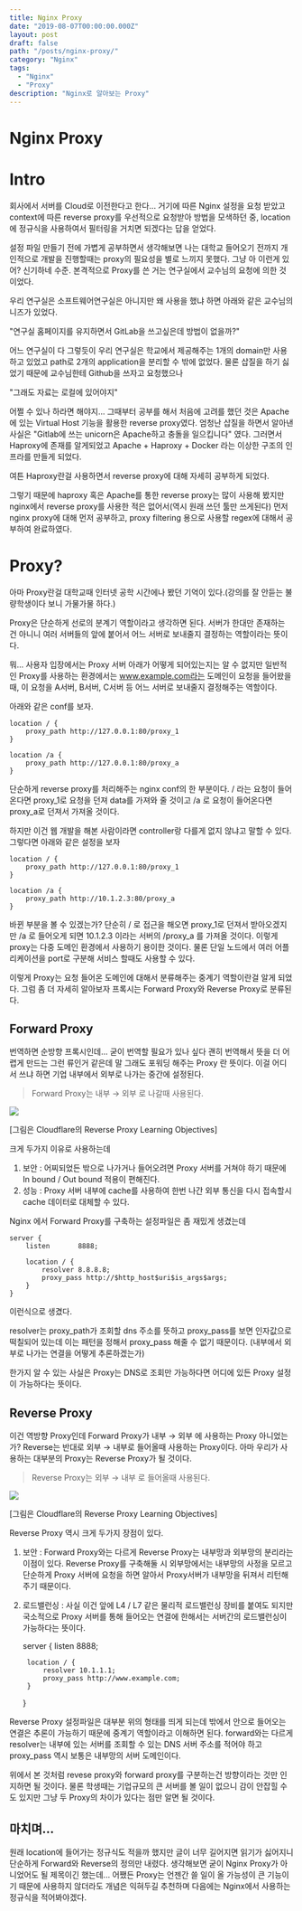 ```yaml
---
title: Nginx Proxy
date: "2019-08-07T00:00:00.000Z"
layout: post
draft: false
path: "/posts/nginx-proxy/"
category: "Nginx"
tags:
  - "Nginx"
  - "Proxy"
description: "Nginx로 알아보는 Proxy"
---
```


# Nginx Proxy

# Intro

회사에서 서버를 Cloud로 이전한다고 한다... 거기에 따른 Nginx 설정을 요청 받았고 context에 따른 reverse proxy를 우선적으로 요청받아 방법을 모색하던 중, location에 정규식을 사용하여서 필터링을 거치면 되겠다는 답을 얻었다.

설정 파일 만들기 전에 가볍게 공부하면서 생각해보면 나는 대학교 들어오기 전까지 개인적으로 개발을 진행할때는 proxy의 필요성을 별로 느끼지 못했다. 그냥 아 이런게 있어? 신기하네 수준. 본격적으로 Proxy를 쓴 거는 연구실에서 교수님의 요청에 의한 것이었다.

우리 연구실은 소프트웨어연구실은 아니지만 왜 사용을 했냐 하면 아래와 같은 교수님의 니즈가 있었다.

"연구실 홈페이지를 유지하면서 GitLab을 쓰고싶은데 방법이 없을까?"

어느 연구실이 다 그렇듯이 우리 연구실은 학교에서 제공해주는 1개의 domain만 사용하고 있었고 path로 2개의 application을 분리할 수 밖에 없었다. 물론 삽질을 하기 싫었기 때문에 교수님한테 Github을 쓰자고 요청했으나

"그래도 자료는 로컬에 있어야지"

어쩔 수 있나 하라면 해야지... 그때부터 공부를 해서 처음에 고려를 했던 것은 Apache에 있는 Virtual Host 기능을 활용한 reverse proxy였다. 엄청난 삽질을 하면서 알아낸 사실은 "Gitlab에 쓰는 unicorn은 Apache하고 충돌을 일으킵니다" 였다. 그러면서 Haproxy에 존재를 알게되었고 Apache + Haproxy + Docker 라는 이상한 구조의 인프라를 만들게 되었다.

여튼 Haproxy란걸 사용하면서 reverse proxy에 대해 자세히 공부하게 되었다. 

그렇기 때문에 haproxy 혹은 Apache를 통한 reverse proxy는 많이 사용해 봤지만 nginx에서 reverse proxy를 사용한 적은 없어서(역시 원래 쓰던 툴만 쓰게된다) 먼저 nginx proxy에 대해 먼저 공부하고, proxy filtering 용으로 사용할 regex에 대해서 공부하여 완료하였다.

# Proxy?

아마 Proxy란걸 대학교때 인터넷 공학 시간에나 봤던 기억이 있다.(강의를 잘 안듣는 불량학생이다 보니 가물가물 하다.) 

Proxy은 단순하게 선로의 분계기 역할이라고 생각하면 된다. 서버가 한대만 존재하는 건 아니니 여러 서버들의 앞에 붙어서 어느 서버로 보내줄지 결정하는 역할이라는 뜻이다.

뭐... 사용자 입장에서는 Proxy 서버 아래가 어떻게 되어있는지는 알 수 없지만 일반적인 Proxy를 사용하는 환경에서는 www.example.com라는 도메인이 요청을 들어왔을때, 이 요청을 A서버, B서버, C서버 등 어느 서버로 보내줄지 결정해주는 역할이다.

아래와 같은 conf를 보자.

    location / {
    	proxy_path http://127.0.0.1:80/proxy_1
    }
    
    location /a {
    	proxy_path http://127.0.0.1:80/proxy_a
    }

단순하게 reverse proxy를 처리해주는 nginx conf의 한 부분이다. / 라는 요청이 들어온다면 proxy_1로 요청을 던져 data를 가져와 줄 것이고 /a 로 요청이 들어온다면 proxy_a로 던져서 가져올 것이다.

하지만 이건 웹 개발을 해본 사람이라면 controller랑 다를게 없지 않냐고 말할 수 있다. 그렇다면 아래와 같은 설정을 보자

    location / {
    	proxy_path http://127.0.0.1:80/proxy_1
    }
    
    location /a {
    	proxy_path http://10.1.2.3:80/proxy_a
    }

바뀐 부분을 볼 수 있겠는가? 단순히 / 로 접근을 해오면 proxy_1로 던져서 받아오겠지만 /a 로 들어오게 되면 10.1.2.3 이라는 서버의 /proxy_a 를 가져올 것이다. 이렇게 proxy는 다중 도메인 환경에서 사용하기 용이한 것이다. 물론 단일 노드에서 여러 어플리케이션을 port로 구분해 서비스 할때도 사용할 수 있다.

이렇게 Proxy는 요청 들어온 도메인에 대해서 분류해주는 중계기 역할이란걸 알게 되었다. 그럼 좀 더 자세히 알아보자 프록시는 Forward Proxy와 Reverse Proxy로 분류된다.

## Forward Proxy

번역하면 순방향 프록시인데... 굳이 번역할 필요가 있나 싶다 괜히 번역해서 뜻을 더 어렵게 만드는 그런 류인거 같은데 말 그래도 포워딩 해주는 Proxy 란 뜻이다. 이걸 어디서 쓰냐 하면 기업 내부에서 외부로 나가는 중간에 설정된다.

> Forward Proxy는 내부 → 외부 로 나갈때 사용된다.

![](forward-proxy-flow-a21d79cb-ec8e-4934-957b-e9e30396b591.png)

[그림은 Cloudflare의 Reverse Proxy Learning Objectives]

크게 두가지 이유로 사용하는데

1. 보안 : 어찌되었든 밖으로 나가거나 들어오려면 Proxy 서버를 거쳐야 하기 때문에 In bound / Out bound 적용이 편해진다.
2. 성능 : Proxy 서버 내부에 cache를 사용하여 한번 나간 외부 통신을 다시 접속할시 cache 데이터로 대체할 수 있다.

Nginx 에서 Forward Proxy를 구축하는 설정파일은 좀 재밌게 생겼는데

    server {
        listen       8888;
    
        location / {
            resolver 8.8.8.8;
            proxy_pass http://$http_host$uri$is_args$args;
        }
    }

이런식으로 생겼다.

resolver는 proxy_path가 조회할 dns 주소를 뜻하고 proxy_pass를 보면 인자값으로 떡칠되어 있는데 이는 패턴을 정해서 proxy_pass 해줄 수 없기 때문이다. (내부에서 외부로 나가는 연결을 어떻게 추론하겠는가)

한가지 알 수 있는 사실은 Proxy는 DNS로 조회만 가능하다면 어디에 있든 Proxy 설정이 가능하다는 뜻이다.

## Reverse Proxy

이건 역방향 Proxy인데 Forward Proxy가 내부 → 외부 에 사용하는 Proxy 아니었는가? Reverse는 반대로 외부 → 내부로 들어올때 사용하는 Proxy이다. 아마 우리가 사용하는 대부분의 Proxy는 Reverse Proxy가 될 것이다.

> Reverse Proxy는 외부 → 내부 로 들어올때 사용된다.

![](reverse-proxy-flow-082dddce-2135-4761-a4ea-a3d2f17bb460.png)

[그림은 Cloudflare의 Reverse Proxy Learning Objectives]

Reverse Proxy 역시 크게 두가지 장점이 있다.

1. 보안 : Forward Proxy와는 다르게 Reverse Proxy는 내부망과 외부망의 분리라는 이점이 있다. Reverse Proxy를 구축해둘 시 외부망에서는 내부망의 사정을 모르고 단순하게 Proxy 서버에 요청을 하면 알아서 Proxy서버가 내부망을 뒤져서 리턴해주기 때문이다.
2. 로드밸런싱 : 사실 이건 앞에 L4 / L7 같은 물리적 로드밸런싱 장비를 붙여도 되지만 국소적으로 Proxy 서버를 통해 들어오는 연결에 한해서는 서버간의 로드밸런싱이 가능하다는 뜻이다.

    server {
        listen       8888;
    
        location / {
            resolver 10.1.1.1;
            proxy_pass http://www.example.com;
        }
    }

Reverse Proxy 설정파일은 대부분 위의 형태를 띄게 되는데 밖에서 안으로 들어오는 연결은 추론이 가능하기 때문에 중계기 역할이라고 이해하면 된다. forward와는 다르게 resolver는 내부에 있는 서버를 조회할 수 있는 DNS 서버 주소를 적어야 하고 proxy_pass 역시 보통은 내부망의 서버 도메인이다.

위에서 본 것처럼 revese proxy와 forward proxy를 구분하는건 방향이라는 것만 인지하면 될 것이다. 물론 학생때는 기업규모의 큰 서버를 볼 일이 없으니 감이 안잡힐 수도 있지만 그냥 두 Proxy의 차이가 있다는 점만 알면 될 것이다.

## 마치며...

원래 location에 들어가는 정규식도 적을까 했지만 글이 너무 길어지면 읽기가 싫어지니 단순하게 Forward와 Reverse의 정의만 내렸다. 생각해보면 굳이 Nginx Proxy가 아니었어도 될 제목이긴 했는데... 어쨌든 Proxy는 언젠간 쓸 일이 올 가능성이 큰 기능이기 때문에 사용하지 않더라도 개념은 익혀두길 추천하며 다음에는 Nginx에서 사용하는 정규식을 적어봐야겠다.